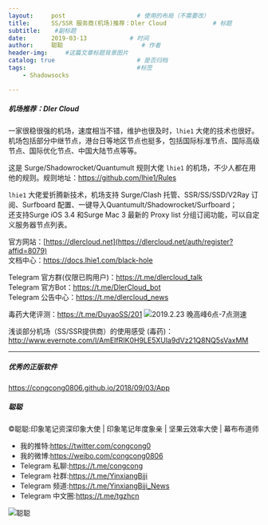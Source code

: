 ```yaml
---
layout:     post                    # 使用的布局（不需要改）
title:      SS/SSR 服务商(机场)推荐：Dler Cloud             # 标题 
subtitle:    #副标题
date:       2019-03-13            # 时间
author:     聪聪                      # 作者
header-img:     #这篇文章标题背景图片
catalog: true                       # 是否归档
tags:                               #标签
    - Shadowsocks

---
```

##### 机场推荐：Dler Cloud

一家很稳很强的机场，速度相当不错，维护也很及时，`lhie1` 大佬的技术也很好。<br>
机场包括部分中继节点，港台日等地区节点也挺多，包括国际标准节点、国际高级节点、国际优化节点、中国大陆节点等等。

这是 Surge/Shadowrocket/Quantumult 规则大佬 `lhie1` 的机场，不少人都在用他的规则。规则地址：<https://github.com/lhie1/Rules>

`lhie1` 大佬爱折腾新技术，机场支持 Surge/Clash 托管、SSR/SS/SSD/V2Ray 订阅、Surfboard 配置、一键导入Quantumult/Shadowrocket/Surfboard；<br>
还支持Surge iOS 3.4 和Surge Mac 3 最新的 Proxy list 分组订阅功能，可以自定义服务器节点列表。

官方网站：[https://dlercloud.net](https://dlercloud.net/auth/register?affid=8079)<br>
文档中心：<https://docs.lhie1.com/black-hole>

Telegram 官方群(仅限已购用户)：<https://t.me/dlercloud_talk><br>
Telegram 官方Bot：<https://t.me/DlerCloud_bot><br>
Telegram 公告中心：<https://t.me/dlercloud_news>

毒药大佬评测：<https://t.me/DuyaoSS/201>
![2019.2.23 晚高峰6点-7点测速](http://ww1.sinaimg.cn/large/9b84e6acgy1g10zhgiynoj20fx0q5wj6.jpg)

浅谈部分机场（SS/SSR提供商）的使用感受 (毒药)：<http://www.evernote.com/l/AmEIfRIK0H9LE5XUla9dVz21Q8NQ5sVaxMM>

- - - -

##### 优秀的正版软件
<https://congcong0806.github.io/2018/09/03/App>

##### 聪聪
&copy;聪聪:印象笔记资深印象大使 | 印象笔记年度象亲 | 坚果云效率大使 | 幕布布道师

* 我的推特:<https://twitter.com/congcong0>
* 我的微博:<https://weibo.com/congcong0806>
* Telegram 私聊:<https://t.me/congcong>
* Telegram 社群:<https://t.me/YinxiangBiji>
* Telegram 频道:<https://t.me/YinxiangBiji_News>
* Telegram 中文圈:<https://t.me/tgzhcn>

![聪聪](https://i.v2ex.co/3wc207g5.png) 